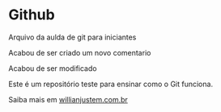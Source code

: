 # Github

Arquivo da aulda de git para iniciantes

Acabou de ser criado um novo comentario

Acabou de ser modificado

Este é um repositório teste para ensinar como o Git funciona.

Saiba mais em [willianjustem.com.br](http://willianjustem.com.br)

